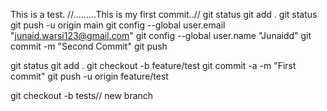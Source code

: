 This is a test.
//.........This is my first commit..//
git status
git add . 
git status
git push -u origin main
git config --global user.email "junaid.warsi123@gmail.com"
  git config --global user.name "Junaidd"
git commit -m "Second Commit"
git push

git status
git add .
git checkout -b feature/test
git commit -a -m "First commit"
git push -u origin feature/test





git checkout -b tests// new branch
